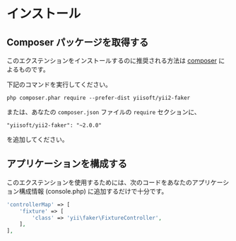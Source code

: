 インストール
============

## Composer パッケージを取得する

このエクステンションをインストールするのに推奨される方法は [composer](https://getcomposer.org/download/) によるものです。

下記のコマンドを実行してください。

```
php composer.phar require --prefer-dist yiisoft/yii2-faker
```

または、あなたの `composer.json` ファイルの `require` セクションに、

```
"yiisoft/yii2-faker": "~2.0.0"
```

を追加してください。

## アプリケーションを構成する

このエクステンションを使用するためには、次のコードをあなたのアプリケーション構成情報 (console.php) に追加するだけで十分です。

```php
'controllerMap' => [
    'fixture' => [
        'class' => 'yii\faker\FixtureController',
    ],
],
```
